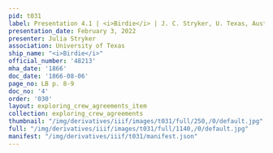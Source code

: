 ```yaml
---
pid: t031
label: Presentation 4.1 | <i>Birdie</i> | J. C. Stryker, U. Texas, Austin | 4
presentation_date: February 3, 2022
presenter: Julia Stryker
association: University of Texas
ship_name: "<i>Birdie</i>"
official_number: '48213'
mha_date: '1866'
doc_date: '1866-08-06'
page_no: LB p. 8-9
doc_no: '4'
order: '030'
layout: exploring_crew_agreements_item
collection: exploring_crew_agreements
thumbnail: "/img/derivatives/iiif/images/t031/full/250,/0/default.jpg"
full: "/img/derivatives/iiif/images/t031/full/1140,/0/default.jpg"
manifest: "/img/derivatives/iiif/t031/manifest.json"
---
```

